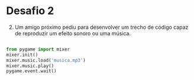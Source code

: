 # Desafio 2

2) Um amigo próximo pediu para desenvolver um trecho de código capaz de reproduzir um efeito sonoro ou uma música.

```python

from pygame import mixer
mixer.init()
mixer.music.load('musica.mp3')
mixer.music.play()
pygame.event.wait()

```